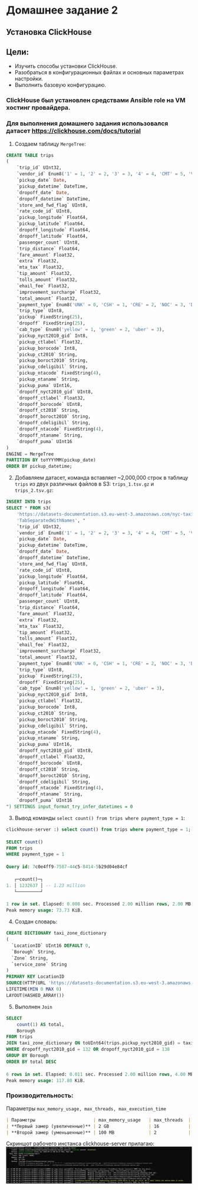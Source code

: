# Домашнее задание 2
## Установка ClickHouse

## Цели: 
- Изучить способы установки ClickHouse.
- Разобраться в конфигурационных файлах и основных параметрах настройки.
- Выполнить базовую конфигурацию.


### ClickHouse был установлен средствами Ansible role на VM хостинг провайдера.

### Для выполнения домашнего задания использовался датасет https://clickhouse.com/docs/tutorial
1. Создаем таблицу `MergeTree`:

```sql
CREATE TABLE trips
(
    `trip_id` UInt32,
    `vendor_id` Enum8('1' = 1, '2' = 2, '3' = 3, '4' = 4, 'CMT' = 5, 'VTS' = 6, 'DDS' = 7, 'B02512' = 10, 'B02598' = 11, 'B02617' = 12, 'B02682' = 13, 'B02764' = 14, '' = 15),
    `pickup_date` Date,
    `pickup_datetime` DateTime,
    `dropoff_date` Date,
    `dropoff_datetime` DateTime,
    `store_and_fwd_flag` UInt8,
    `rate_code_id` UInt8,
    `pickup_longitude` Float64,
    `pickup_latitude` Float64,
    `dropoff_longitude` Float64,
    `dropoff_latitude` Float64,
    `passenger_count` UInt8,
    `trip_distance` Float64,
    `fare_amount` Float32,
    `extra` Float32,
    `mta_tax` Float32,
    `tip_amount` Float32,
    `tolls_amount` Float32,
    `ehail_fee` Float32,
    `improvement_surcharge` Float32,
    `total_amount` Float32,
    `payment_type` Enum8('UNK' = 0, 'CSH' = 1, 'CRE' = 2, 'NOC' = 3, 'DIS' = 4),
    `trip_type` UInt8,
    `pickup` FixedString(25),
    `dropoff` FixedString(25),
    `cab_type` Enum8('yellow' = 1, 'green' = 2, 'uber' = 3),
    `pickup_nyct2010_gid` Int8,
    `pickup_ctlabel` Float32,
    `pickup_borocode` Int8,
    `pickup_ct2010` String,
    `pickup_boroct2010` String,
    `pickup_cdeligibil` String,
    `pickup_ntacode` FixedString(4),
    `pickup_ntaname` String,
    `pickup_puma` UInt16,
    `dropoff_nyct2010_gid` UInt8,
    `dropoff_ctlabel` Float32,
    `dropoff_borocode` UInt8,
    `dropoff_ct2010` String,
    `dropoff_boroct2010` String,
    `dropoff_cdeligibil` String,
    `dropoff_ntacode` FixedString(4),
    `dropoff_ntaname` String,
    `dropoff_puma` UInt16
)
ENGINE = MergeTree
PARTITION BY toYYYYMM(pickup_date)
ORDER BY pickup_datetime;
```

2. Добавляем датасет, команда вставляет ~2,000,000 строк в таблицу `trips` из двух различных файлов в S3: `trips_1.tsv.gz` и `trips_2.tsv.gz`:

```sql
INSERT INTO trips
SELECT * FROM s3(
    'https://datasets-documentation.s3.eu-west-3.amazonaws.com/nyc-taxi/trips_{1..2}.gz',
    'TabSeparatedWithNames', "
    `trip_id` UInt32,
    `vendor_id` Enum8('1' = 1, '2' = 2, '3' = 3, '4' = 4, 'CMT' = 5, 'VTS' = 6, 'DDS' = 7, 'B02512' = 10, 'B02598' = 11, 'B02617' = 12, 'B02682' = 13, 'B02764' = 14, '' = 15),
    `pickup_date` Date,
    `pickup_datetime` DateTime,
    `dropoff_date` Date,
    `dropoff_datetime` DateTime,
    `store_and_fwd_flag` UInt8,
    `rate_code_id` UInt8,
    `pickup_longitude` Float64,
    `pickup_latitude` Float64,
    `dropoff_longitude` Float64,
    `dropoff_latitude` Float64,
    `passenger_count` UInt8,
    `trip_distance` Float64,
    `fare_amount` Float32,
    `extra` Float32,
    `mta_tax` Float32,
    `tip_amount` Float32,
    `tolls_amount` Float32,
    `ehail_fee` Float32,
    `improvement_surcharge` Float32,
    `total_amount` Float32,
    `payment_type` Enum8('UNK' = 0, 'CSH' = 1, 'CRE' = 2, 'NOC' = 3, 'DIS' = 4),
    `trip_type` UInt8,
    `pickup` FixedString(25),
    `dropoff` FixedString(25),
    `cab_type` Enum8('yellow' = 1, 'green' = 2, 'uber' = 3),
    `pickup_nyct2010_gid` Int8,
    `pickup_ctlabel` Float32,
    `pickup_borocode` Int8,
    `pickup_ct2010` String,
    `pickup_boroct2010` String,
    `pickup_cdeligibil` String,
    `pickup_ntacode` FixedString(4),
    `pickup_ntaname` String,
    `pickup_puma` UInt16,
    `dropoff_nyct2010_gid` UInt8,
    `dropoff_ctlabel` Float32,
    `dropoff_borocode` UInt8,
    `dropoff_ct2010` String,
    `dropoff_boroct2010` String,
    `dropoff_cdeligibil` String,
    `dropoff_ntacode` FixedString(4),
    `dropoff_ntaname` String,
    `dropoff_puma` UInt16
") SETTINGS input_format_try_infer_datetimes = 0
```

3. Вывод команды `select count() from trips where payment_type = 1`:

```sql
clickhouse-server :) select count() from trips where payment_type = 1;

SELECT count()
FROM trips
WHERE payment_type = 1

Query id: 7c0e4ff9-7587-44c5-8414-5b29d04e84cf

   ┌─count()─┐
1. │ 1232637 │ -- 1.23 million
   └─────────┘

1 row in set. Elapsed: 0.008 sec. Processed 2.00 million rows, 2.00 MB (258.01 million rows/s., 258.01 MB/s.)
Peak memory usage: 73.73 KiB.
```
4. Создан словарь:
```sql
CREATE DICTIONARY taxi_zone_dictionary
(
  `LocationID` UInt16 DEFAULT 0,
  `Borough` String,
  `Zone` String,
  `service_zone` String
)
PRIMARY KEY LocationID
SOURCE(HTTP(URL 'https://datasets-documentation.s3.eu-west-3.amazonaws.com/nyc-taxi/taxi_zone_lookup.csv' FORMAT 'CSVWithNames'))
LIFETIME(MIN 0 MAX 0)
LAYOUT(HASHED_ARRAY())
```
5. Выполнен `Join`
```sql
SELECT
    count(1) AS total,
    Borough
FROM trips
JOIN taxi_zone_dictionary ON toUInt64(trips.pickup_nyct2010_gid) = taxi_zone_dictionary.LocationID
WHERE dropoff_nyct2010_gid = 132 OR dropoff_nyct2010_gid = 138
GROUP BY Borough
ORDER BY total DESC

6 rows in set. Elapsed: 0.011 sec. Processed 2.00 million rows, 4.00 MB (178.38 million rows/s., 356.75 MB/s.)
Peak memory usage: 117.80 KiB.
```

### Производительность:
Параметры `max_memory_usage, max_threads, max_execution_time`
```md
| Параметры                      | max_memory_usage   | max_threads  | max_execution_time   | QPS (запросов в секунду) | Среднее время запроса (примерно)|
| **Первый замер (увеличенные)** | 2 GB               | 16           | 60 сек               | 30.119                   | ~0.003 сек                      |
| **Второй замер (уменьшенные)** | 100 MB             | 2            | 30 сек               | 29.626                   | ~0.004 сек                      |

```

Скриншот рабочего инстанса clickhouse-server прилагаю:
![image.png](files/image.png)